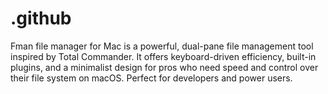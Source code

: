 # .github
Fman file manager for Mac is a powerful, dual-pane file management tool inspired by Total Commander. It offers keyboard-driven efficiency, built-in plugins, and a minimalist design for pros who need speed and control over their file system on macOS. Perfect for developers and power users.
